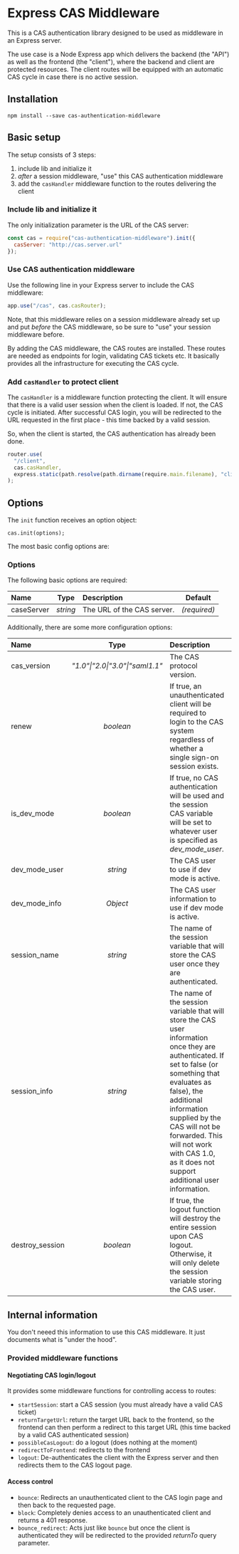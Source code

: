 # Express CAS Middleware

This is a CAS authentication library designed to be used as middleware in an Express server.

The use case is a Node Express app which delivers the backend (the "API") as well as the frontend (the "client"),
where the backend and client are protected resources. The client routes will be equipped with an automatic CAS cycle in case
there is no active session.

## Installation

    npm install --save cas-authentication-middleware

## Basic setup

The setup consists of 3 steps:

1. include lib and initialize it
2. _after_ a session middleware, "use" this CAS authentication middleware
3. add the `casHandler` middleware function to the routes delivering the client

### Include lib and initialize it

The only initialization parameter is the URL of the CAS server:

```javascript
const cas = require("cas-authentication-middleware").init({
  casServer: "http://cas.server.url"
});
```

### Use CAS authentication middleware

Use the following line in your Express server to include the CAS middleware:

```javascript
app.use("/cas", cas.casRouter);
```

Note, that this middleware relies on a session middleware already set up and put _before_ the CAS middleware, so be sure to "use" your session middleware before.

By adding the CAS middleware, the CAS routes are installed. These routes are needed as endpoints for login, validating CAS tickets etc.
It basically provides all the infrastructure for executing the CAS cycle.

### Add `casHandler` to protect client

The `casHandler` is a middleware function protecting the client. It will ensure that there is a valid user session when the client is loaded. If not, the CAS cycle is initiated.
After successful CAS login, you will be redirected to the URL requested in the first place - this time backed by a valid session.

So, when the client is started, the CAS authentication has already been done.

```javascript
router.use(
  "/client",
  cas.casHandler,
  express.static(path.resolve(path.dirname(require.main.filename), "client"))
);
```

## Options

The `init` function receives an option object:

    cas.init(options);

The most basic config options are:

### Options

The following basic options are required:

| Name       |   Type   | Description                |   Default    |
| :--------- | :------: | :------------------------- | :----------: |
| caseServer | _string_ | The URL of the CAS server. | _(required)_ |

Additionally, there are some more configuration options:

| Name            |              Type               | Description                                                                                                                                                                                                                                                                                                               |   Default    |
| :-------------- | :-----------------------------: | :------------------------------------------------------------------------------------------------------------------------------------------------------------------------------------------------------------------------------------------------------------------------------------------------------------------------ | :----------: |
| cas_version     | _"1.0"\|"2.0\|"3.0"\|"saml1.1"_ | The CAS protocol version.                                                                                                                                                                                                                                                                                                 |   _"3.0"_    |
| renew           |            _boolean_            | If true, an unauthenticated client will be required to login to the CAS system regardless of whether a single sign-on session exists.                                                                                                                                                                                     |   _false_    |
| is_dev_mode     |            _boolean_            | If true, no CAS authentication will be used and the session CAS variable will be set to whatever user is specified as _dev_mode_user_.                                                                                                                                                                                    |   _false_    |
| dev_mode_user   |            _string_             | The CAS user to use if dev mode is active.                                                                                                                                                                                                                                                                                |     _""_     |
| dev_mode_info   |            _Object_             | The CAS user information to use if dev mode is active.                                                                                                                                                                                                                                                                    |     _{}_     |
| session_name    |            _string_             | The name of the session variable that will store the CAS user once they are authenticated.                                                                                                                                                                                                                                | _"cas_user"_ |
| session_info    |            _string_             | The name of the session variable that will store the CAS user information once they are authenticated. If set to false (or something that evaluates as false), the additional information supplied by the CAS will not be forwarded. This will not work with CAS 1.0, as it does not support additional user information. |   _false_    |
| destroy_session |            _boolean_            | If true, the logout function will destroy the entire session upon CAS logout. Otherwise, it will only delete the session variable storing the CAS user.                                                                                                                                                                   |   _false_    |

## Internal information

You don't neeed this information to use this CAS middleware. It just documents what is "under the hood".

### Provided middleware functions

#### Negotiating CAS login/logout

It provides some middleware functions for controlling access to routes:

- `startSession`: start a CAS session (you must already have a valid CAS ticket)
- `returnTargetUrl`: return the target URL back to the frontend, so the frontend can then perform a redirect to this target URL (this time backed by a valid CAS authenticated session)
- `possibleCasLogout`: do a logout (does nothing at the moment)
- `redirectToFrontend`: redirects to the frontend
- `logout`: De-authenticates the client with the Express server and then redirects them to the CAS logout page.

#### Access control

- `bounce`: Redirects an unauthenticated client to the CAS login page and then back to the requested page.
- `block`: Completely denies access to an unauthenticated client and returns a 401 response.
- `bounce_redirect`: Acts just like `bounce` but once the client is authenticated they will be redirected to the provided _returnTo_ query parameter.
